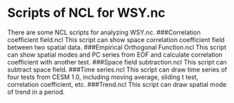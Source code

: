 Scripts of NCL for WSY.nc
=========================
There are some NCL scripts for analyzing WSY.nc.
###Correlation coefficient field.ncl
This script can show space correlation coefficient field between two spatial data.
###Empirical Orthogonal Function.ncl
This script can show spatial modes and PC series from EOF and calculate correlation coefficient with another test.
###Space field subtraction.ncl
This script can subtract space field.
###Time series.ncl
This script can draw time series of four tests from CESM 1.0, including moving average,  sliding t test, correlation coefficient, etc.
###Trend.ncl
This script can draw spatial mode of trend in a period.
